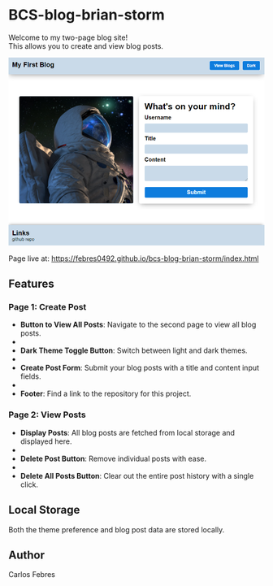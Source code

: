# BCS-blog-brian-storm

Welcome to my two-page blog site!  
This allows you to create and view blog posts. 

![Preview](./my-blog.png) 

Page live at: https://febres0492.github.io/bcs-blog-brian-storm/index.html

## Features

### Page 1: Create Post

- **Button to View All Posts**: Navigate to the second page to view all blog posts.
- 
- **Dark Theme Toggle Button**: Switch between light and dark themes.
- 
- **Create Post Form**: Submit your blog posts with a title and content input fields.
- 
- **Footer**: Find a link to the repository for this project.

### Page 2: View Posts

- **Display Posts**: All blog posts are fetched from local storage and displayed here.
- 
- **Delete Post Button**: Remove individual posts with ease.
- 
- **Delete All Posts Button**: Clear out the entire post history with a single click.

## Local Storage

Both the theme preference and blog post data are stored locally.

## Author 

Carlos Febres

